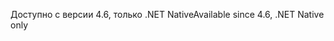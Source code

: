 <span data-ttu-id="4342c-101">Доступно с версии 4.6, только .NET Native</span><span class="sxs-lookup"><span data-stu-id="4342c-101">Available since 4.6, .NET Native only</span></span>